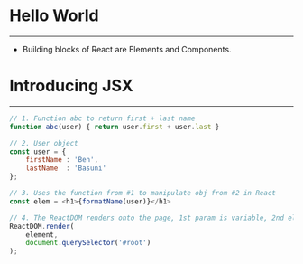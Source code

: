 # Hello World
---
* Building blocks of React are Elements and Components.

# Introducing JSX
---
```js
// 1. Function abc to return first + last name
function abc(user) { return user.first + user.last }

// 2. User object
const user = {
	firstName : 'Ben',
	lastName  : 'Basuni'
};

// 3. Uses the function from #1 to manipulate obj from #2 in React
const elem = <h1>{formatName(user)}</h1>

// 4. The ReactDOM renders onto the page, 1st param is variable, 2nd element is querySelector
ReactDOM.render(
	element,
	document.querySelector('#root')
);
```
